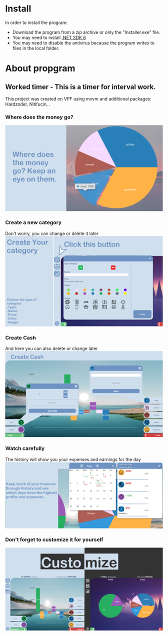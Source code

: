 # Install
 In order to install the program:
- Download the program from a zip archive or only the "Installer.exe" file.
- You may need to install [.NET SDK 6](https://dotnet.microsoft.com/en-us/download/dotnet/6.0) 
- You may need to disable the antivirus because the program writes to files in the local folder. 
# About propgram
## Worked timer - This is a timer for interval work.
This project was created on VPF using mvvm and additional packages: Hardzoder, Nitifucin, .

### Where does the money go?
![MainImg](https://github.com/HasiukI/CashManager/blob/master/CashManager/Images/Info/main.png)

### Create a new category
Don't worry, you can change or delete it later
![CategoryImg](https://github.com/HasiukI/CashManager/blob/master/CashManager/Images/Info/category.png)

### Create Cash
And here you can also delete or change later
![CashImg](https://github.com/HasiukI/CashManager/blob/master/CashManager/Images/Info/Cash.png)

### Watch carefully
The history will show you your expenses and earnings for the day
![HistoryImg](https://github.com/HasiukI/CashManager/blob/master/CashManager/Images/Info/history.png)

### Don't forget to customize it for yourself
![custImg](https://github.com/HasiukI/CashManager/blob/master/CashManager/Images/Info/Customize.png)


